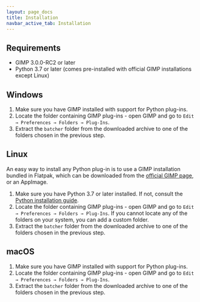 ```yaml
---
layout: page_docs
title: Installation
navbar_active_tab: Installation
---
```


## Requirements

* GIMP 3.0.0-RC2 or later
* Python 3.7 or later (comes pre-installed with official GIMP installations except Linux)


## Windows

1. Make sure you have GIMP installed with support for Python plug-ins.
2. Locate the folder containing GIMP plug-ins - open GIMP and go to `Edit → Preferences → Folders → Plug-Ins`.
3. Extract the `batcher` folder from the downloaded archive to one of the folders chosen in the previous step.


## Linux

An easy way to install any Python plug-in is to use a GIMP installation bundled in Flatpak, which can be downloaded from the [official GIMP page](https://www.gimp.org/downloads/devel/), or an AppImage.

1. Make sure you have Python 3.7 or later installed. If not, consult the [Python installation guide](https://wiki.python.org/moin/BeginnersGuide/Download).
2. Locate the folder containing GIMP plug-ins - open GIMP and go to `Edit → Preferences → Folders → Plug-Ins`. If you cannot locate any of the folders on your system, you can add a custom folder. 
3. Extract the `batcher` folder from the downloaded archive to one of the folders chosen in the previous step.


## macOS

1. Make sure you have GIMP installed with support for Python plug-ins.
2. Locate the folder containing GIMP plug-ins - open GIMP and go to `Edit → Preferences → Folders → Plug-Ins`.
3. Extract the `batcher` folder from the downloaded archive to one of the folders chosen in the previous step.
